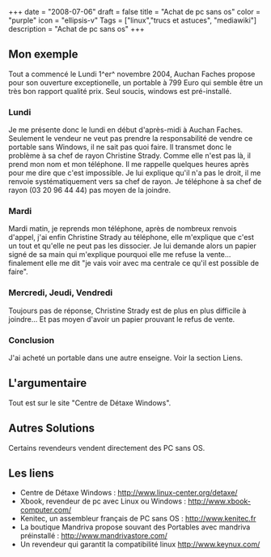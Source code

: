 +++
date = "2008-07-06"
draft = false
title = "Achat de pc sans os"
color = "purple"
icon = "ellipsis-v"
Tags = ["linux","trucs et astuces", "mediawiki"]
description = "Achat de pc sans os"
+++

Mon exemple
-----------

Tout a commencé le Lundi 1^er^ novembre 2004, Auchan Faches propose pour
son ouverture exceptionelle, un portable à 799 Euro qui semble être un
très bon rapport qualité prix. Seul soucis, windows est pré-installé.

### Lundi

Je me présente donc le lundi en début d'après-midi à Auchan Faches.
Seulement le vendeur ne veut pas prendre la responsabilité de vendre ce
portable sans Windows, il ne sait pas quoi faire. Il transmet donc le
problème à sa chef de rayon Christine Strady. Comme elle n'est pas là,
il prend mon nom et mon téléphone. Il me rappelle quelques heures après
pour me dire que c'est impossible. Je lui explique qu'il n'a pas le
droit, il me renvoie systématiquement vers sa chef de rayon. Je
téléphone à sa chef de rayon (03 20 96 44 44) pas moyen de la joindre.

### Mardi

Mardi matin, je reprends mon téléphone, après de nombreux renvois
d'appel, j'ai enfin Christine Strady au téléphone, elle m'explique que
c'est un tout et qu'elle ne peut pas les dissocier. Je lui demande alors
un papier signé de sa main qui m'explique pourquoi elle me refuse la
vente... finalement elle me dit "je vais voir avec ma centrale ce qu'il
est possible de faire".

### Mercredi, Jeudi, Vendredi

Toujours pas de réponse, Christine Strady est de plus en plus difficile
à joindre... Et pas moyen d'avoir un papier prouvant le refus de vente.

### Conclusion

J'ai acheté un portable dans une autre enseigne. Voir la section Liens.

L'argumentaire
--------------

Tout est sur le site "Centre de Détaxe Windows".

Autres Solutions
----------------

Certains revendeurs vendent directement des PC sans OS.

Les liens
---------

-   Centre de Détaxe Windows : <http://www.linux-center.org/detaxe/>
-   Xbook, revendeur de pc avec Linux ou Windows :
    <http://www.xbook-computer.com/>
-   Kenitec, un assembleur français de PC sans OS :
    <http://www.kenitec.fr>
-   La boutique Mandriva propose souvant des Portables avec mandriva
    préinstallé : <http://www.mandrivastore.com/>
-   Un revendeur qui garantit la compatibilité linux
    <http://www.keynux.com/>

